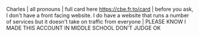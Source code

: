 Charles | all pronouns | full card here https://cbe.fr.to/card | before you ask, I don't have a front facing website. I do have a website that runs a number of services but it doesn't take on traffic from everyone | PLEASE KNOW I MADE THIS ACCOUNT IN MIDDLE SCHOOL DON'T JUDGE OK
